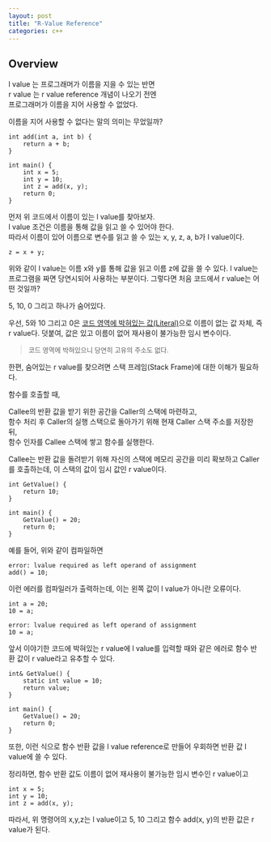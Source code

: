 ```yaml
---
layout: post
title: "R-Value Reference"
categories: c++
---
```


## Overview

<!-- begin_excerpt -->

l value 는 프로그래머가 이름을 지을 수 있는 반면 <br>
r value 는 r value reference 개념이 나오기 전엔 <br> 
프로그래머가 이름을 지어 사용할 수 없었다.<br> 

<!-- end_excerpt -->

이름을 지어 사용할 수 없다는 말의 의미는 무었일까?

```
int add(int a, int b) {
    return a + b;
}

int main() {
    int x = 5;
    int y = 10;
    int z = add(x, y);
    return 0;
}
```

먼저 위 코드에서 이름이 있는 l value를 찾아보자. <br> 
l value 조건은 이름을 통해 값을 읽고 쓸 수 있어야 한다. <br> 
따라서 이름이 있어 이름으로 변수를 읽고 쓸 수 있는 x, y, z, a, b가 l value이다.

```
z = x + y;
```
위와 같이 l value는 이름 x와 y를 통해 값을 읽고 이름 z에 값을 쓸 수 있다.
l value는 프로그램을 짜면 당연시되어 사용하는 부분이다. 그렇다면 처음 코드에서 r value는 어떤 것일까?

5, 10, 0 그리고 하나가 숨어있다.

우선, 5와 10 그리고 0은 [코드 영역에 박혀있는 값(Literal)](https://en.wikipedia.org/wiki/Literal_(computer_programming))으로 이름이 없는 값 자체, 즉 r value다. 덧붙여, 값은 있고 이름이 없어 재사용이 불가능한 임시 변수이다.

> <font size="2"> 
> 코드 영역에 박혀있으니 당연히 고유의 주소도 없다.
> </font>

한편, 숨어있는 r value를 찾으려면 스택 프레임(Stack Frame)에 대한 이해가 필요하다.

함수를 호출할 때,

Callee의 반환 값을 받기 위한 공간을 Caller의 스택에 마련하고, <br>
함수 처리 후 Caller의 실행 스택으로 돌아가기 위해 현재 Caller 스택 주소를 저장한 뒤, <br>함수 인자를 Callee 스택에 쌓고 함수를 실행한다.

Callee는 반환 값을 돌려받기 위해 자신의 스택에 메모리 공간을 미리 확보하고 Caller를 호출하는데, 이 스택의 값이 임시 값인 r value이다.

```
int GetValue() {
    return 10;
}

int main() {
    GetValue() = 20;
    return 0;
}
```
예를 들어, 위와 같이 컴파일하면 

```
error: lvalue required as left operand of assignment
add() = 10;
```
이런 에러를 컴파일러가 출력하는데, 이는 왼쪽 값이 l value가 아니란 오류이다. 

```
int a = 20;
10 = a;

error: lvalue required as left operand of assignment
10 = a;
```
앞서 이야기한 코드에 박혀있는 r value에 l value를 입력할 때와 같은 에러로 함수 반환 값이 r value라고 유추할 수 있다.

```
int& GetValue() {
    static int value = 10;
    return value;
}

int main() {
    GetValue() = 20;
    return 0;
}
```
또한, 이런 식으로 함수 반환 값을 l value reference로 만들어 우회하면 반환 값 l value에 쓸 수 있다.

정리하면, 함수 반환 값도 이름이 없어 재사용이 불가능한 임시 변수인 r value이고

```
int x = 5;
int y = 10;
int z = add(x, y);
```

따라서, 위 명령어의 x,y,z는 l value이고 5, 10 그리고 함수 add(x, y)의 반환 값은 r value가 된다.




<!-- 

## L-Value Reference
lvalue는 값을 가리키고 lvalue reference는 값의 주소를 가리킨다.<br> 
또한, [앞선 글](../../../../language/2023/05/27/c++-ref-pointer.html)에서 lvalue  reference와 pointer는 기계어 수준에선 동일하게 동작한다고 이야기했었다.

lvalue reference는 pointer의 주소 연산 같은 취약점을 개선하고 장점인 stack frame을 벗어나 scope에 구애받지 않는 값 참조가 가능하다.

컴파일러는 함수 호출 전 함수 인자를 stack frame에 저장한 뒤 함수를 호출하는데 이때 인자 타입이 lvalue reference이면 stack frame에 값을 가리키는 메모리 주소만 할당한다. 반면 인자 타입이 lvalue 라면 stack frame에 값을 복사한다. 

## R-Value Reference

 r value는 이름이 없는 값 그 자체라고 이야기했었다. <br>
이는 값에 대한 주소 공간에 없단 말과 같고 코드에 상수처럼 박힌 채로 존재한다. <br>

한편, reference는 값에 대한 주소 공간을 가리킨다. <br>
그런데 r value reference는 코드에 박혀있어 주소가 없는 r value를 reference 할 수 있을까?

컴파일러가 내부에서 임시로 l value를 만들고 그 l value의 주소를 r value reference가 가리키게 만든다.

이쯤 되면 l value reference와 r value reference가 그럼 같은 것 아닌지 혼란스러워질 수 있는데, 중요한 건 기계어로 표현되는 방식이 같아도 c++ 언어 레벨에선 l value와 r value는 분명히 개념적으로 다르다. 단지, lvalue reference와 Pointer가 그랬듯 결과물인 기계어는 같아도 컴파일러는 둘을 명확히 구분하여 처리하고 있다.




r value는 메모리 공간 자체가 원래는 없다.


## Identifying L value and R value using Reference

int main() {
    std::string firstName = "foo";
    std::string secondName = "bar";
    std::string fullName = firstName + secondName;
}


## Const L value Reference

-->